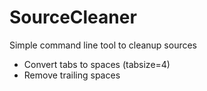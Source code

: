 # SourceCleaner

Simple command line tool to cleanup sources

- Convert tabs to spaces (tabsize=4)
- Remove trailing spaces
